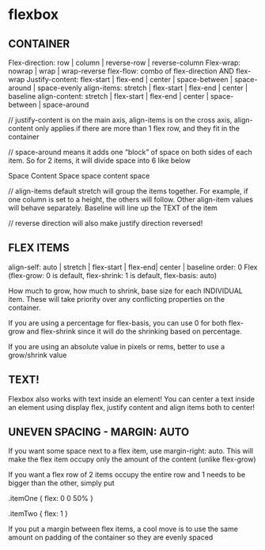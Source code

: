 # flexbox

## CONTAINER

Flex-direction: row | column | reverse-row | reverse-column
Flex-wrap: nowrap | wrap | wrap-reverse
flex-flow: combo of flex-direction AND flex-wrap
Justify-content: flex-start | flex-end | center | space-between | space-around | space-evenly
align-items: stretch | flex-start | flex-end | center | baseline
align-content: stretch | flex-start | flex-end | center | space-between | space-around

// justify-content is on the main axis, align-items is on the cross axis, align-content only applies if there are more than 1 flex row, and they fit in the container

// space-around means it adds one “block” of space on both sides of each item. So for 2 items, it will divide space into 6 like below

Space Content Space space content space

// align-items default stretch will group the items together. For example, if one column is set to a height, the others will follow. Other align-item values will behave separately. Baseline will line up the TEXT of the item

// reverse direction will also make justify direction reversed!

## FLEX ITEMS

align-self: auto | stretch | flex-start | flex-end| center | baseline
order: 0
Flex (flex-grow: 0 is default, flex-shrink: 1 is default, flex-basis: auto)

How much to grow, how much to shrink, base size for each INDIVIDUAL item. These will take priority over any conflicting properties on the container.

If you are using a percentage for flex-basis, you can use 0 for both flex-grow and flex-shrink since it will do the shrinking based on percentage.

If you are using an absolute value in pixels or rems, better to use a grow/shrink value

## TEXT!

Flexbox also works with text inside an element! You can center a text inside an element using display flex, justify content and align items both to center!

## UNEVEN SPACING - MARGIN: AUTO

If you want some space next to a flex item, use margin-right: auto. This will make the flex item occupy only the amount of the content (unlike flex-grow)

If you want a flex row of 2 items occupy the entire row and 1 needs to be bigger than the other, simply put

.itemOne {
flex: 0 0 50%
}

.itemTwo {
flex: 1
}

If you put a margin between flex items, a cool move is to use the same amount on padding of the container so they are evenly spaced

